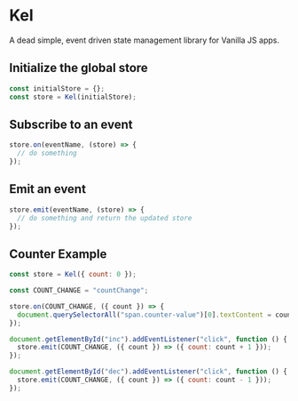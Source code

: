 # Kel
A dead simple, event driven state management library for Vanilla JS apps.

## Initialize the global store

```js
const initialStore = {};
const store = Kel(initialStore);
```

## Subscribe to an event

```js
store.on(eventName, (store) => {
  // do something
});
```

## Emit an event

```js
store.emit(eventName, (store) => {
  // do something and return the updated store
});
```

## Counter Example

```js
const store = Kel({ count: 0 });

const COUNT_CHANGE = "countChange";

store.on(COUNT_CHANGE, ({ count }) => {
  document.querySelectorAll("span.counter-value")[0].textContent = count;
});

document.getElementById("inc").addEventListener("click", function () {
  store.emit(COUNT_CHANGE, ({ count }) => ({ count: count + 1 }));
});

document.getElementById("dec").addEventListener("click", function () {
  store.emit(COUNT_CHANGE, ({ count }) => ({ count: count - 1 }));
});
```
